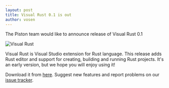 ```yaml
---
layout: post
title: Visual Rust 0.1 is out
author: vosen
---
```


The Piston team would like to announce release of Visual Rust 0.1

![Visual Rust](http://i.imgur.com/63IYU6b.png)

Visual Rust is Visual Studio extension for Rust language.
This release adds Rust editor and support for creating, building and
running Rust projects. It's an early version, but we hope you will
enjoy using it!

Download it from
[here](https://visualstudiogallery.msdn.microsoft.com/c6075d2f-8864-47c0-8333-92f183d3e640).
Suggest new features and report problems on our [issue
tracker](https://github.com/PistonDevelopers/VisualRust).
